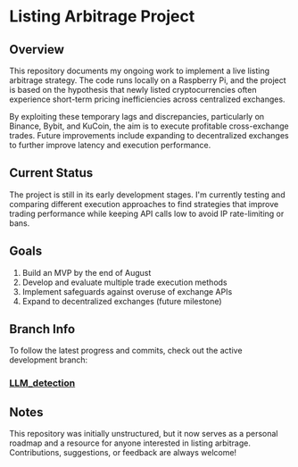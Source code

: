 # Listing Arbitrage Project

## Overview

This repository documents my ongoing work to implement a live listing arbitrage strategy. The code runs locally on a Raspberry Pi, and the project is based on the hypothesis that newly listed cryptocurrencies often experience short-term pricing inefficiencies across centralized exchanges.

By exploiting these temporary lags and discrepancies, particularly on Binance, Bybit, and KuCoin, the aim is to execute profitable cross-exchange trades. Future improvements include expanding to decentralized exchanges to further improve latency and execution performance.

## Current Status

The project is still in its early development stages. I'm currently testing and comparing different execution approaches to find strategies that improve trading performance while keeping API calls low to avoid IP rate-limiting or bans.

## Goals

 1. Build an MVP by the end of August
 2. Develop and evaluate multiple trade execution methods
 3. Implement safeguards against overuse of exchange APIs
 4. Expand to decentralized exchanges (future milestone)

## Branch Info

To follow the latest progress and commits, check out the active development branch:  
### [LLM_detection](https://github.com/mischasarac/Advanced-Topics/tree/LLM_detection)



## Notes

This repository was initially unstructured, but it now serves as a personal roadmap and a resource for anyone interested in listing arbitrage. Contributions, suggestions, or feedback are always welcome!


